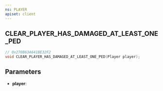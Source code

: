 ```yaml
---
ns: PLAYER
apiset: client
---
```

## CLEAR_PLAYER_HAS_DAMAGED_AT_LEAST_ONE_PED

```c
// 0x270B63A641BE32F2
void CLEAR_PLAYER_HAS_DAMAGED_AT_LEAST_ONE_PED(Player player);
```


## Parameters
* **player**:



